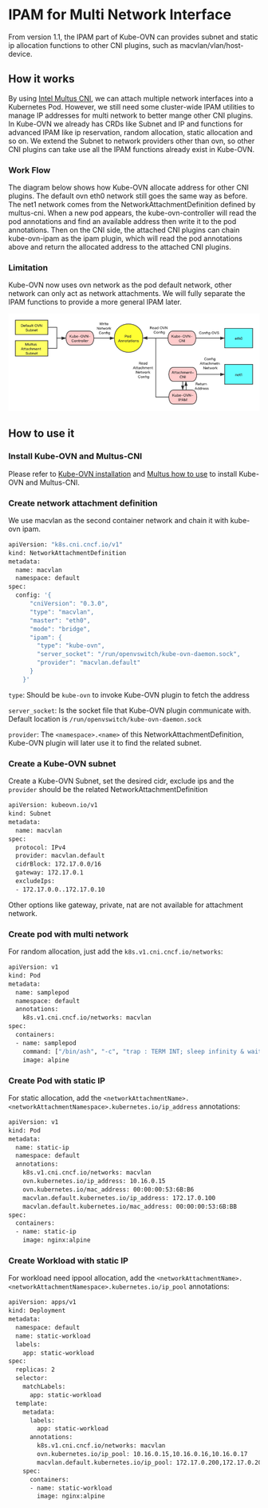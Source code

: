 # IPAM for Multi Network Interface

From version 1.1, the IPAM part of Kube-OVN can provides subnet and static ip allocation functions to other CNI plugins, such as macvlan/vlan/host-device. 

## How it works

By using [Intel Multus CNI](https://github.com/intel/multus-cni), we can attach multiple network interfaces into a Kubernetes Pod. 
However, we still need some cluster-wide IPAM utilities to manage IP addresses for multi network to better mange other CNI plugins.
In Kube-OVN we already has CRDs like Subnet and IP and functions for advanced IPAM like ip reservation, random allocation, static allocation and so on. 
We extend the Subnet to network providers other than ovn, so other CNI plugins can take use all the IPAM functions already exist in Kube-OVN.

### Work Flow

The diagram below shows how Kube-OVN allocate address for other CNI plugins. The default ovn eth0 network still goes the same way as before. 
The net1 network comes from the NetworkAttachmentDefinition defined by multus-cni. 
When a new pod appears, the kube-ovn-controller will read the pod annotations and find an available address then write it to the pod annotations.
Then on the CNI side, the attached CNI plugins can chain kube-ovn-ipam as the ipam plugin, which will read the pod annotations above and return the allocated address to the attached CNI plugins.

### Limitation
Kube-OVN now uses ovn network as the pod default network, other network can only act as network attachments. 
We will fully separate the IPAM functions to provide a more general IPAM later. 

![topology](multi-nic.png "kube-ovn network topology")

## How to use it

### Install Kube-OVN and Multus-CNI

Please refer to [Kube-OVN installation](install.md) and [Multus how to use](https://github.com/intel/multus-cni/blob/master/doc/how-to-use.md) to install Kube-OVN and Multus-CNI.

### Create network attachment definition

We use macvlan as the second container network and chain it with kube-ovn ipam.
```bash
apiVersion: "k8s.cni.cncf.io/v1"
kind: NetworkAttachmentDefinition
metadata:
  name: macvlan
  namespace: default
spec:
  config: '{
      "cniVersion": "0.3.0",
      "type": "macvlan",
      "master": "eth0",
      "mode": "bridge",
      "ipam": {
        "type": "kube-ovn",
        "server_socket": "/run/openvswitch/kube-ovn-daemon.sock",
        "provider": "macvlan.default"
      }
    }'
```
`type`: Should be `kube-ovn` to invoke Kube-OVN plugin to fetch the address

`server_socket`: Is the socket file that Kube-OVN plugin communicate with. Default location is `/run/openvswitch/kube-ovn-daemon.sock`

`provider`: The `<namespace>.<name>` of this NetworkAttachmentDefinition, Kube-OVN plugin will later use it to find the related subnet.

### Create a Kube-OVN subnet

Create a Kube-OVN Subnet, set the desired cidr, exclude ips and the `provider` should be the related NetworkAttachmentDefinition
```bash
apiVersion: kubeovn.io/v1
kind: Subnet
metadata:
  name: macvlan
spec:
  protocol: IPv4
  provider: macvlan.default
  cidrBlock: 172.17.0.0/16
  gateway: 172.17.0.1
  excludeIps:
  - 172.17.0.0..172.17.0.10
```
Other options like gateway, private, nat are not available for attachment network.

### Create pod with multi network

For random allocation, just add the `k8s.v1.cni.cncf.io/networks`:

```bash
apiVersion: v1
kind: Pod
metadata:
  name: samplepod
  namespace: default
  annotations:
    k8s.v1.cni.cncf.io/networks: macvlan
spec:
  containers:
  - name: samplepod
    command: ["/bin/ash", "-c", "trap : TERM INT; sleep infinity & wait"]
    image: alpine

```

### Create Pod with static IP

For static allocation, add the `<networkAttachmentName>.<networkAttachmentNamespace>.kubernetes.io/ip_address` annotations:

```bash
apiVersion: v1
kind: Pod
metadata:
  name: static-ip
  namespace: default
  annotations:
    k8s.v1.cni.cncf.io/networks: macvlan
    ovn.kubernetes.io/ip_address: 10.16.0.15
    ovn.kubernetes.io/mac_address: 00:00:00:53:6B:B6
    macvlan.default.kubernetes.io/ip_address: 172.17.0.100
    macvlan.default.kubernetes.io/mac_address: 00:00:00:53:6B:BB
spec:
  containers:
  - name: static-ip
    image: nginx:alpine
```

### Create Workload with static IP

For workload need ippool allocation, add the `<networkAttachmentName>.<networkAttachmentNamespace>.kubernetes.io/ip_pool` annotations:

```bash
apiVersion: apps/v1
kind: Deployment
metadata:
  namespace: default
  name: static-workload
  labels:
    app: static-workload
spec:
  replicas: 2
  selector:
    matchLabels:
      app: static-workload
  template:
    metadata:
      labels:
        app: static-workload
      annotations:
        k8s.v1.cni.cncf.io/networks: macvlan
        ovn.kubernetes.io/ip_pool: 10.16.0.15,10.16.0.16,10.16.0.17
        macvlan.default.kubernetes.io/ip_pool: 172.17.0.200,172.17.0.201,172.17.0.202
    spec:
      containers:
      - name: static-workload
        image: nginx:alpine
```
